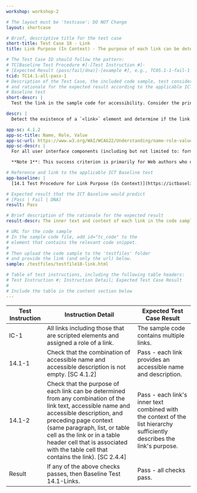 ```yaml
---
workshop: workshop-2

# The layout must be 'testcase'; DO NOT Change
layout: shortcase

# Brief, descriptive title for the test case
short-title: Test Case 18 - Link
title: Link Purpose (In Context) - The purpose of each link can be determined from the link text

# The Test Case ID should follow the pattern: 
# TC[Baseline Test Procedure #]-[Test Instruction #]-
# [Expected Result (pass/fail/dna)]-[example #], e.g., TC05.1-1-fail-1
tcid: TC14.1-all-pass-1
# Description of the Test Case, the included code sample, test considerations,
# and rationale for the expected result according to the applicable ICT
# Baseline test
short-descr: |
  Test the link in the sample code for accessibility. Consider the principles of Perceiveable, Operable, Understandable, and Robust as they relate to links. In particular consider the applicable Success Criterion from the Web Content Accessibility Guidelines noted below.

descr: |
  Detect the existence of a `<link>` element and determine if the link's text and context sufficiently describes its purpose. The code sample provides links that describes the intent of each link when combined with context from each link's list hierarchy. A successful test should identify a **PASS** for Baseline 14.1-LinkPurpose.

app-sc: 4.1.2
app-sc-title: Name, Role, Value
app-sc-url: https://www.w3.org/WAI/WCAG22/Understanding/name-role-value.html
app-sc-descr: |
  For all user interface components (including but not limited to: form elements, links and components generated by scripts), the name and role can be programmatically determined; states, properties, and values that can be set by the user can be programmatically set; and notification of changes to these items is available to user agents, including assistive technologies.

  **Note 1**: This success criterion is primarily for Web authors who develop or script their own user interface components. For example, standard HTML controls already meet this success criterion when used according to specification.

# Reference and link to the applicable ICT Baseline test
app-baseline: |
  [14.1 Test Procedure for Link Purpose (In Context)](https://ictbaseline.access-board.gov/14Links/#141-test-procedure-for-link-purpose-in-context)

# Expected result that the ICT Baseline would predict
# [Pass | Fail | DNA]
result: Pass

# Brief description of the rationale for the expected result
result-descr: The inner text and context of each link in the code sample sufficiently describes the purpose of the link.

# URL for the code sample
# In the sample code file, add id="tc_code" to the 
# element that contains the relevant code snippet.
#
# Then upload the code sample to the 'testfiles' folder 
# and provide the link (and only the url) below.
sample: /testfiles/testfile18-link.html

# Table of test instructions, including the following table headers: 
# Test Instruction #; Instruction Detail; Expected Test Case Result
#
# Include the table in the content section below
---
```

| Test Instruction | Instruction Detail | Expected Test Case Result |
|------------------|--------------------|---------------------------|
| IC-1 | All links including those that are scripted elements and assigned a role of a link.| The sample code contains multiple links. |
| 14.1-1 | Check that the combination of accessible name and accessible description is not empty. [SC 4.1.2] | Pass - each link provides an accessible name and description. |
| 14.1-2 | Check that the purpose of each link can be determined from any combination of the link text, accessible name and accessible description, and preceding page context (same paragraph, list, or table cell as the link or in a table header cell that is associated with the table cell that contains the link). [SC 2.4.4] | Pass - each link's inner text combined with the context of the list hierarchy sufficiently describes the link's purpose. |
| Result | If any of the above checks passes, then Baseline Test 14.1-Links. | Pass - all checks pass. | 

